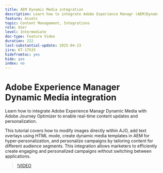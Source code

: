 ```yaml
---
title: AEM Dynamic Media integration
description: Learn how to integrate Adobe Experience Managr (AEM)Dynamic Media with Adobe Journey Optimizer (AJO) to enable real-time content updates and personalization.
feature: Assets
topic: Content Management, Integrations
role: User
level: Intermediate
doc-type: Feature Video
duration: 222
last-substantial-update: 2025-04-23
jira: KT-17533
hidefromtoc: yes
hide: yes
index: no
---
```


# Adobe Experience Manager Dynamic Media integration

Learn how to integrate Adobe Experience Managr Dynamic Media with Adobe Journey Optimizer to enable real-time content updates and personalization.

This tutorial covers how to modify images directly within AJO, add text overlays using HTML mode, create dynamic media templates in AEM for hyper-personalization, and personalize campaigns by tailoring content for different audience segments. This integration allows marketers to efficiently create engaging and personalized campaigns without switching between applications.

>[!VIDEO](https://video.tv.adobe.com/v/3457695/?learn=on&enablevpops)

